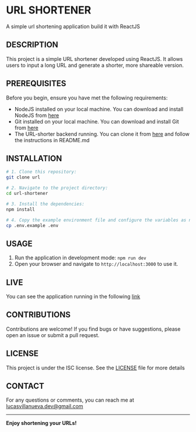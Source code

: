 # URL SHORTENER

A simple url shortening application build it with ReactJS

## DESCRIPTION

This project is a simple URL shortener developed using ReactJS. It allows users to input a long URL and generate a shorter, more shareable version.

## PREREQUISITES

Before you begin, ensure you have met the following requirements:

- NodeJS installed on your local machine. You can download and install NodeJS from [here](https://nodejs.org/)
- Git installed on your local machine. You can download and install Git from [here](https://git-scm.com/)
- The URL-shorter backend running. You can clone it from [here](https://github.com/KenaiiDev/url-shortener) and follow the instructions in README.md

## INSTALLATION

```bash
# 1. Clone this repository:
git clone url

# 2. Navigate to the project directory:
cd url-shortener

# 3. Install the dependencies:
npm install

# 4. Copy the example environment file and configure the variables as needed.
cp .env.example .env
```

## USAGE

1. Run the application in development mode: `npm run dev`
2. Open your browser and navigate to `http://localhost:3000` to use it.

## LIVE

You can see the application running in the following [link](https://url-shortener-frontend-six.vercel.app/)

## CONTRIBUTIONS

Contributions are welcome! If you find bugs or have suggestions, please open an issue or submit a pull request.

## LICENSE

This project is under the ISC license. See the [LICENSE](LICENSE) file for more details

## CONTACT

For any questions or comments, you can reach me at lucasvillanueva.dev@gmail.com

---

**Enjoy shortening your URLs!**
